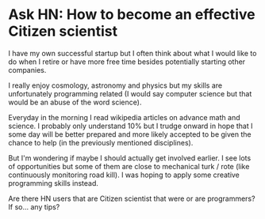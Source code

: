 # Ask HN: How to become an effective Citizen scientist

I have my own successful startup but I often think about what I would like to do when I retire or have more free time besides potentially starting other companies.<p>I really enjoy cosmology, astronomy and physics but my skills are unfortunately programming related (I would say computer science but that would be an abuse of the word science).<p>Everyday in the morning I read wikipedia articles on advance math and science. I probably only understand 10% but I trudge onward in hope that I some day will be better prepared and more likely accepted to be given the chance to help (in the previously mentioned disciplines).<p>But I&#x27;m wondering if maybe I should actually get involved earlier. I see lots of opportunities but some of them are close to mechanical turk &#x2F; rote (like continuously monitoring road kill). I was hoping to apply some creative programming skills instead.<p>Are there HN users that are Citizen scientist that were or are programmers? If so... any tips?
